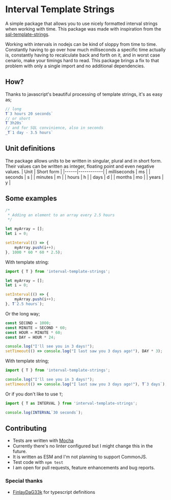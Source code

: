 
# Interval Template Strings
A simple package that allows you to use nicely formatted interval strings when working with time.
This package was made with inspiration from the [sql-template-strings](https://www.npmjs.com/package/sql-template-strings).

Working with intervals in nodejs can be kind of sloppy from time to time. Constantly having to go over how much milliseconds a specific time actually is, constantly having to recalculate back and forth on it, and in worst case cenario, make your timings hard to read. This package brings a fix to that problem with only a single import and no additional dependencies.

## How?
Thanks to javascript's beautiful processing of template strings, it's as easy as;
```js
// long 
T`3 hours 20 seconds`
// or short
T`3h20s`
// and for SQL convinience, also in seconds
_T`1 day - 3.5 hours`
```

## Unit definitions
The package allows units to be written in singular, plural and in short form. Their values can be written as integer, floating point and even negative values.
| Unit | Short form |
|------|------------|
| milliseconds | ms |
| seconds      | s  |
| minutes      | m  |
| hours        | h  |
| days         | d  |
| months       | mo |
| years        | y  |

## Some examples
```js
/*
 * Adding an element to an array every 2.5 hours
 */

let myArray = [];
let i = 0;

setInterval(() => {
	myArray.push(i++);
}, 1000 * 60 * 60 * 2.5);
```
With template string:
```js
import { T } from 'interval-template-strings';

let myArray = [];
let i = 0;

setInterval(() => {
	myArray.push(i++);
}, T`2.5 hours`);
```
Or the long way;
```js
const SECOND = 1000;
const MINUTE = SECOND * 60;
const HOUR = MINUTE * 60;
const DAY = HOUR * 24;

console.log("I'll see you in 3 days!");
setTimeout(() => console.log("I last saw you 3 days ago!"), DAY * 3);
```
With template string;
```js
import { T } from 'interval-template-strings';

console.log("I'll see you in 3 days!");
setTimeout(() => console.log("I last saw you 3 days ago!"), T`3 days`);
```
Or if you don't like to use `T`;
```js
import { T as INTERVAL } from 'interval-template-strings';

console.log(INTERVAL`30 seconds`);
```

## Contributing
* Tests are written with [Mocha](https://www.npmjs.com/package/mocha)
* Currently there's no linter configured but I might change this in the future.
* It is written as ESM and I'm not planning to support CommonJS.
* Test code with `npm test`
* I am open for pull requests, feature enhancements and bug reports.
### Special thanks
* [FinlayDaG33k](https://github.com/FinlayDaG33k) for typescript definitions